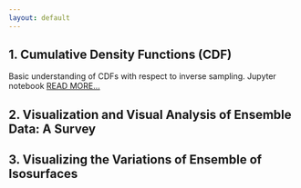 ```yaml
---
layout: default
---
```



## 1. Cumulative Density Functions (CDF)

Basic understanding of CDFs with respect to inverse sampling. Jupyter notebook [READ MORE...](http://localhost:4000/blog_folder/CDF.html) 



## 2. Visualization and Visual Analysis of Ensemble Data: A Survey


## 3. Visualizing the Variations of Ensemble of Isosurfaces



      
      


